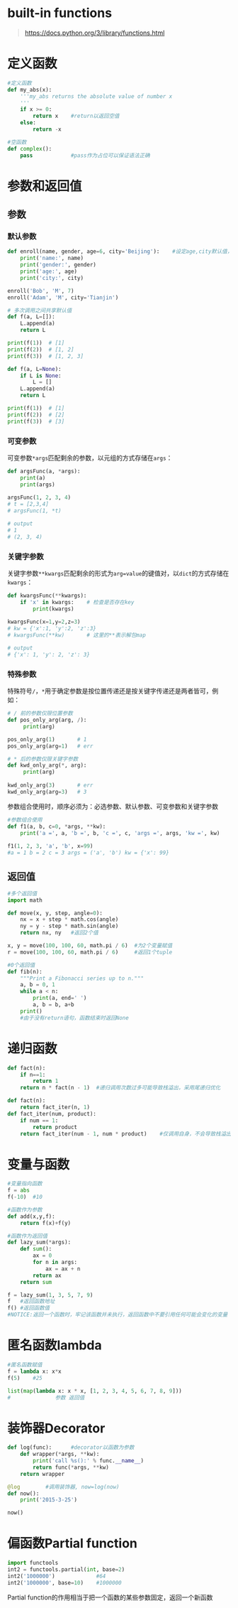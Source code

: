 # built-in functions

> https://docs.python.org/3/library/functions.html





# 定义函数

```python
#定义函数
def my_abs(x):
    '''my_abs returns the absolute value of number x
    '''
    if x >= 0:
        return x	#return以返回空值
    else:
        return -x

#空函数
def complex():
    pass	        #pass作为占位可以保证语法正确
```





# 参数和返回值

## 参数

### 默认参数

```python
def enroll(name, gender, age=6, city='Beijing'):	#设定age,city默认值，默认值必须使用不变对象
    print('name:', name)
    print('gender:', gender)
    print('age:', age)
    print('city:', city)

enroll('Bob', 'M', 7)
enroll('Adam', 'M', city='Tianjin')
```

```python
# 多次调用之间共享默认值
def f(a, L=[]):
    L.append(a)
    return L

print(f(1))  # [1]
print(f(2))  # [1, 2]
print(f(3))  # [1, 2, 3]
```

```python
def f(a, L=None):
    if L is None:
       	L = []
    L.append(a)
    return L

print(f(1))  # [1]
print(f(2))  # [2]
print(f(3))  # [3]
```



### 可变参数

可变参数`*args`匹配剩余的参数，以元组的方式存储在`args`：

```python
def argsFunc(a, *args):
	print(a)
	print(args)
	
argsFunc(1, 2, 3, 4)
# t = [2,3,4]
# argsFunc(1, *t)

# output
# 1
# (2, 3, 4)
```



### 关键字参数

关键字参数`**kwargs`匹配剩余的形式为`arg=value`的键值对，以`dict`的方式存储在`kwargs`：

```python
def kwargsFunc(**kwargs):
    if 'x' in kwargs:    # 检查是否存在key
    	print(kwargs)
    
kwargsFunc(x=1,y=2,z=3)
# kw = {'x':1, 'y':2, 'z':3}
# kwargsFunc(**kw)       # 这里的**表示解包map

# output
# {'x': 1, 'y': 2, 'z': 3}
```



### 特殊参数

特殊符号`/`，`*`用于确定参数是按位置传递还是按关键字传递还是两者皆可，例如：

```python
# / 前的参数仅限位置参数
def pos_only_arg(arg, /):
     print(arg)

pos_only_arg(1)       # 1
pos_only_arg(arg=1)   # err
```

```python
# * 后的参数仅限关键字参数
def kwd_only_arg(*, arg):
     print(arg)
        
kwd_only_arg(3)       # err
kwd_only_arg(arg=3)   # 3
```



参数组合使用时，顺序必须为：必选参数、默认参数、可变参数和关键字参数

```python
#参数组合使用
def f1(a, b, c=0, *args, **kw):
    print('a =', a, 'b =', b, 'c =', c, 'args =', args, 'kw =', kw)
    
f1(1, 2, 3, 'a', 'b', x=99)
#a = 1 b = 2 c = 3 args = ('a', 'b') kw = {'x': 99} 
```



## 返回值

```python
#多个返回值
import math

def move(x, y, step, angle=0):
    nx = x + step * math.cos(angle)
    ny = y - step * math.sin(angle)
    return nx, ny	#返回2个值

x, y = move(100, 100, 60, math.pi / 6)	#为2个变量赋值
r = move(100, 100, 60, math.pi / 6)		#返回1个tuple
```

```python
#0个返回值
def fib(n):
    """Print a Fibonacci series up to n."""
    a, b = 0, 1
    while a < n:
        print(a, end=' ')
        a, b = b, a+b
    print()
    #由于没有return语句，函数结束时返回None
```





# 递归函数

```python
def fact(n):
    if n==1:
        return 1
    return n * fact(n - 1)	#递归调用次数过多可能导致栈溢出，采用尾递归优化

def fact(n):
    return fact_iter(n, 1)
def fact_iter(num, product):
    if num == 1:
        return product
    return fact_iter(num - 1, num * product)	#仅调用自身，不会导致栈溢出
```





# 变量与函数

```python
#变量指向函数
f = abs
f(-10)	#10

#函数作为参数
def add(x,y,f):
    return f(x)+f(y)

#函数作为返回值
def lazy_sum(*args):
    def sum():
        ax = 0
        for n in args:
            ax = ax + n
        return ax
    return sum

f = lazy_sum(1, 3, 5, 7, 9)
f	#返回函数地址
f()	#返回函数值
#NOTICE:返回一个函数时，牢记该函数并未执行，返回函数中不要引用任何可能会变化的变量（循环变量等）
```





#  匿名函数lambda

```python
#匿名函数赋值
f = lambda x: x*x
f(5)	#25

list(map(lambda x: x * x, [1, 2, 3, 4, 5, 6, 7, 8, 9]))
#              参数 返回值

```





# 装饰器Decorator

```python
def log(func):		#decorator以函数为参数
    def wrapper(*args, **kw):
        print('call %s():' % func.__name__)
        return func(*args, **kw)
    return wrapper

@log		#调用装饰器, now=log(now)
def now():
    print('2015-3-25')

now()
```





# 偏函数Partial function

```python
import functools
int2 = functools.partial(int, base=2)
int2('1000000')				#64
int2('1000000', base=10)	#1000000
```

Partial function的作用相当于把一个函数的某些参数固定，返回一个新函数

